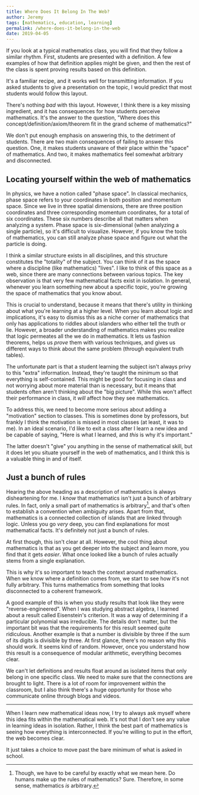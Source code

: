 ```yaml
---
title: Where Does It Belong In The Web?
author: Jeremy
tags: [mathematics, education, learning]
permalink: /where-does-it-belong-in-the-web
date: 2019-04-05
---
```


If you look at a typical mathematics class, you will find that they follow a similar rhythm. First, students are presented with a definition. A few examples of how that definition applies might be given, and then the rest of the class is spent proving results based on this definition.

It's a familiar recipe, and it works well for transmitting information. If you asked students to give a presentation on the topic, I would predict that most students would follow this layout.

There's nothing *bad* with this layout. However, I think there is a key missing ingredient, and it has consequences for how students perceive mathematics. It's the answer to the question, "Where does this concept/definition/axiom/theorem fit in the grand scheme of mathematics?"

We don't put enough emphasis on answering this, to the detriment of students. There are two main consequences of failing to answer this question. One, it makes students unaware of their place within the "space" of mathematics. And two, it makes mathematics feel somewhat arbitrary and disconnected.

## Locating yourself within the web of mathematics
In physics, we have a notion called "phase space". In classical mechanics, phase space refers to your coordinates in both position and momentum space. Since we live in three spatial dimensions, there are three position coordinates and three corresponding momentum coordinates, for a total of six coordinates. These six numbers describe all that matters when analyzing a system. Phase space is six-dimensional (when analyzing a single particle), so it's difficult to visualize. However, if you know the tools of mathematics, you can still analyze phase space and figure out what the particle is doing.

I think a similar structure exists in all disciplines, and this structure constitutes the "totality" of the subject. You can think of it as the space where a discipline (like mathematics) "lives". I like to think of this space as a web, since there are many connections between various topics. The key observation is that very few mathematical facts exist in isolation. In general, whenever you learn something new about a specific topic, you're growing the space of mathematics that you know about.

This is crucial to understand, because it means that there's utility in thinking about what you're learning at a higher level. When you learn about logic and implications, it's easy to dismiss this as a niche corner of mathematics that only has applications to riddles about islanders who either tell the truth or lie. However, a broader understanding of mathematics makes you realize that logic permeates all the we do in mathematics. It lets us fashion theorems, helps us *prove* them with various techniques, and gives us different ways to think about the same problem (through equivalent truth tables).

The unfortunate part is that a student learning the subject isn't always privy to this "extra" information. Instead, they're taught the minimum so that everything is self-contained. This might be good for focusing in class and not worrying about more material than is necessary, but it means that students often aren't thinking about the "big picture". While this won't affect their performance in class, it *will* affect how they see mathematics.

To address this, we need to become more serious about adding a "motivation" section to classes. This is sometimes done by professors, but frankly I think the motivation is missed in most classes (at least, it was to me). In an ideal scenario, I'd like to exit a class after I learn a new idea and be capable of saying, "Here is what I learned, and *this* is why it's important."

The latter doesn't "give" you anything in the sense of mathematical skill, but it does let you situate yourself in the web of mathematics, and I think this is a valuable thing in and of itself.

## Just a bunch of rules
Hearing the above heading as a description of mathematics is always disheartening for me. I *know* that mathematics isn't just a bunch of arbitrary rules. In fact, only a small part of mathematics is arbitrary[^1], and that's often to establish a convention when ambiguity arises. Apart from that, mathematics is a connected collection of islands that are linked through logic. Unless you go *very* deep, you can find explanations for most mathematical facts. It's definitely not just a bunch of rules.

At first though, this isn't clear at all. However, the cool thing about mathematics is that as you get deeper into the subject and learn more, you find that it gets *easier*. What once looked like a bunch of rules actually stems from a single explanation.

This is why it's so important to teach the context around mathematics. When we know where a definition comes from, we start to see how it's not fully arbitrary. This turns mathematics from something that looks disconnected to a coherent framework.

A good example of this is when you study results that look like they were "reverse-engineered". When I was studying abstract algebra, I learned about a result called Eisenstein's criterion. It was a way of determining if a particular polynomial was irreducible. The details don't matter, but the important bit was that the requirements for this result seemed quite ridiculous. Another example is that a number is divisible by three if the sum of its digits is divisible by three. At first glance, there's no reason why this should work. It seems kind of random. However, once you understand how this result is a consequence of modular arithmetic, everything becomes clear.

We can't let definitions and results float around as isolated items that only belong in one specific class. We need to make sure that the connections are brought to light. There is a lot of room for improvement within the classroom, but I also think there's a huge opportunity for those who communicate online through blogs and videos.

---

When I learn new mathematical ideas now, I try to always ask myself where this idea fits within the mathematical web. It's not that I don't see any value in learning ideas in isolation. Rather, I think the best part of mathematics is seeing how everything is interconnected. If you're willing to put in the effort, the web becomes clear.

It just takes a choice to move past the bare minimum of what is asked in school.

[^1]: Though, we have to be careful by exactly what we mean here. Do humans make up the rules of mathematics? Sure. Therefore, in some sense, mathematics *is* arbitrary.
